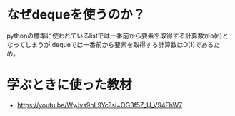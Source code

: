 # なぜdequeを使うのか？
pythonの標準に使われているlistでは一番前から要素を取得する計算数がo(n)となってしまうが
dequeでは一番前から要素を取得する計算数はO(1)であるため。

# 


# 学ぶときに使った教材
- https://youtu.be/WyJvs9hL9Yc?si=OG3f5Z_U_V94FhW7

